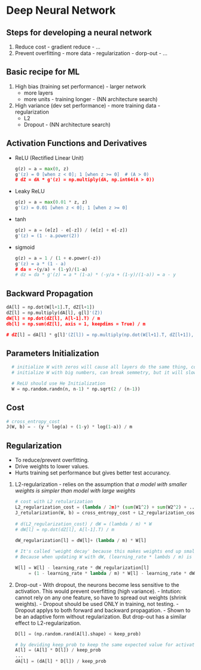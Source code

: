 # Deep Neural Network

## Steps for developing a neural network
  1. Reduce cost
    - gradient reduce
    - ...
  2. Prevent overfitting
    - more data
    - regularization
    - dorp-out
    - ...

## Basic recipe for ML
  1. High bias (training set performance)
    - larger network
      - more layers
      - more units
    - training longer
    - (NN architecture search)
  2. High variance (dev set performance)
    - more training data
    - regularization
      - L2
      - Dropout
    - (NN architecture search)

## Activation Functions and Derivatives
  * ReLU (Rectified Linear Unit)
    ```python
    g(z) = a = max(0, z)
    g'(z) = 0 [when z < 0]; 1 [when z >= 0]  # (A > 0)
    # dZ = dA * g'(z) = np.multiply(dA, np.int64(A > 0))
    ```
  * Leaky ReLU
    ```python
    g(z) = a = max(0.01 * z, z)
    g'(z) = 0.01 [when z < 0]; 1 [when z >= 0]
    ```
  * tanh
    ```python
    g(z) = a = (e[z] - e[-z]) / (e[z] + e[-z])
    g'(z) = (1 - a.power(2))
    ```  
  * sigmoid
    ```python
    g(z) = a = 1 / (1 + e.power(-z))
    g'(z) = a * (1 - a)
    # da = -(y/a) + (1-y)/(1-a)
    # dz = da * g'(z) = a * (1-a) * (-y/a + (1-y)/(1-a)) = a - y
    ```


## Backward Propagation
  ```python
  dA[l] = np.dot(W[l+1].T, dZ[l+1])
  dZ[l] = np.multiply(dA[l], g[l]'(Z))
  dW[l] = np.dot(dZ[l], A[l-1].T) / m
  db[l] = np.sum(dZ[l], axis = 1, keepdims = True) / m

  # dZ[l] = dA[l] * g[l]'(Z[l]) = np.multiply(np.dot(W[l+1].T, dZ[l+1]), g[l]'(Z[l]))
  ```

## Parameters Initialization
  ```python
    # initialize W with zeros will cause all layers do the same thing, cost is not changed (faile to break symmetry);
    # initialize W with big numbers, can break semmetry, but it will slow down the optimization algorithm (high loss for wrong predict);

    # ReLU should use He Initialization
    W = np.random.randn(n, n-1) * np.sqrt(2 / (n-1)) 
  ```
## Cost
  ```python
  # cross_entropy_cost
  J(W, b) = - (y * log(a) + (1-y) * log(1-a)) / m

  ```
## Regularization  
  * To reduce/prevent overfitting.
  * Drive weights to lower values.
  * Hurts training set performance but gives better test accurancy.

  1. L2-regularization 
    - relies on the assumption that *a model with smaller weights is simpler than model with large weights*

      ```python
      # cost with L2 retularization
      L2_regularization_cost = (lambda / 2m)* (sum(W1^2) + sum(W2^2) + ... + sum(Wn^2)) 
      J_retularization(W, b) = cross_entropy_cost + L2_regularization_cost
  
      # d(L2_regularization_cost) / dW = (lambda / m) * W
      # dW[l] = np.dot(dZ[l], A[l-1].T) / m
  
      dW_regularization[l] = dW[l]+ (lambda / m) * W[l]

      # It's called 'weight decay' because this makes weights end up smaller. Why?
      # Because when updating W with dW, (learning_rate * lambds / m) is smaller than 1. Therefore, updated W[l] is smaller than non-regularization.

      W[l] = W[l] - learning_rate * dW_regularization[l]
           = (1 - learning_rate * lambda / m) * W[l] - learning_rate * dW[l]
      ```
  2. Drop-out
    - With dropout, the neurons become less sensitive to the activation. This would prevent overfitting (high variance).
    - Intution: cannot rely on any one feature, so have to spread out weights (shrink weights).
    - Dropout should be used ONLY in training, not testing.
    - Dropout applys to both forward and backward propagation. 
    - Shown to be an adaptive form without regularization. But drop-out has a similar effect to L2-regularization.

      ```python
      D[l] = (np.random.rand(A[l].shape) < keep_prob)

      # by deviding keep_prob to keep the same expected value for activations(then cost is same) as without dropout (inverted drop-out)
      A[l] = (A[l] * D[l]) / keep_prob  
      ...
      dA[l] = (dA[l] * D[l]) / keep_prob 
  
      ```
